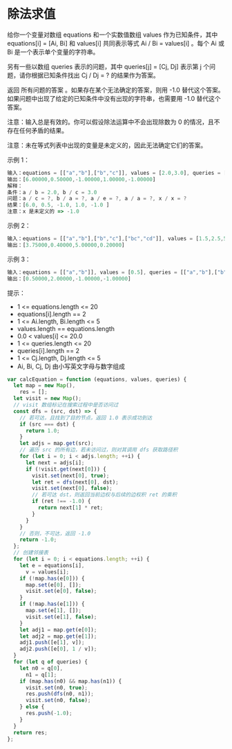# 除法求值

给你一个变量对数组 equations 和一个实数值数组 values 作为已知条件，其中 equations[i] = [Ai, Bi] 和 values[i] 共同表示等式 Ai / Bi = values[i] 。每个 Ai 或 Bi 是一个表示单个变量的字符串。

另有一些以数组 queries 表示的问题，其中 queries[j] = [Cj, Dj] 表示第 j 个问题，请你根据已知条件找出 Cj / Dj = ? 的结果作为答案。

返回 所有问题的答案 。如果存在某个无法确定的答案，则用 -1.0 替代这个答案。如果问题中出现了给定的已知条件中没有出现的字符串，也需要用 -1.0 替代这个答案。

注意：输入总是有效的。你可以假设除法运算中不会出现除数为 0 的情况，且不存在任何矛盾的结果。

注意：未在等式列表中出现的变量是未定义的，因此无法确定它们的答案。

示例 1：

```js
输入：equations = [["a","b"],["b","c"]], values = [2.0,3.0], queries = [["a","c"],["b","a"],["a","e"],["a","a"],["x","x"]]
输出：[6.00000,0.50000,-1.00000,1.00000,-1.00000]
解释：
条件：a / b = 2.0, b / c = 3.0
问题：a / c = ?, b / a = ?, a / e = ?, a / a = ?, x / x = ?
结果：[6.0, 0.5, -1.0, 1.0, -1.0 ]
注意：x 是未定义的 => -1.0
```

示例 2：

```js
输入：equations = [["a","b"],["b","c"],["bc","cd"]], values = [1.5,2.5,5.0], queries = [["a","c"],["c","b"],["bc","cd"],["cd","bc"]]
输出：[3.75000,0.40000,5.00000,0.20000]
```

示例 3：

```js
输入：equations = [["a","b"]], values = [0.5], queries = [["a","b"],["b","a"],["a","c"],["x","y"]]
输出：[0.50000,2.00000,-1.00000,-1.00000]
```

提示：

- 1 <= equations.length <= 20
- equations[i].length == 2
- 1 <= Ai.length, Bi.length <= 5
- values.length == equations.length
- 0.0 < values[i] <= 20.0
- 1 <= queries.length <= 20
- queries[i].length == 2
- 1 <= Cj.length, Dj.length <= 5
- Ai, Bi, Cj, Dj 由小写英文字母与数字组成

```js
var calcEquation = function (equations, values, queries) {
  let map = new Map(),
    res = [];
  let visit = new Map();
  // visit 数组标记在搜索过程中是否访问过
  const dfs = (src, dst) => {
    // 若可达，且找到了目的节点，返回 1.0 表示成功到达
    if (src === dst) {
      return 1.0;
    }
    let adjs = map.get(src);
    // 遍历 src 的所有边，若未访问过，则对其调用 dfs 获取路径积
    for (let i = 0; i < adjs.length; ++i) {
      let next = adjs[i];
      if (!visit.get(next[0])) {
        visit.set(next[0], true);
        let ret = dfs(next[0], dst);
        visit.set(next[0], false);
        // 若可达 dst，则返回当前边权与后续的边权积 ret 的乘积
        if (ret !== -1.0) {
          return next[1] * ret;
        }
      }
    }
    // 否则，不可达，返回 -1.0
    return -1.0;
  };
  // 创建邻接表
  for (let i = 0; i < equations.length; ++i) {
    let e = equations[i],
      v = values[i];
    if (!map.has(e[0])) {
      map.set(e[0], []);
      visit.set(e[0], false);
    }
    if (!map.has(e[1])) {
      map.set(e[1], []);
      visit.set(e[1], false);
    }
    let adj1 = map.get(e[0]);
    let adj2 = map.get(e[1]);
    adj1.push([e[1], v]);
    adj2.push([e[0], 1 / v]);
  }
  for (let q of queries) {
    let n0 = q[0],
      n1 = q[1];
    if (map.has(n0) && map.has(n1)) {
      visit.set(n0, true);
      res.push(dfs(n0, n1));
      visit.set(n0, false);
    } else {
      res.push(-1.0);
    }
  }
  return res;
};
```
